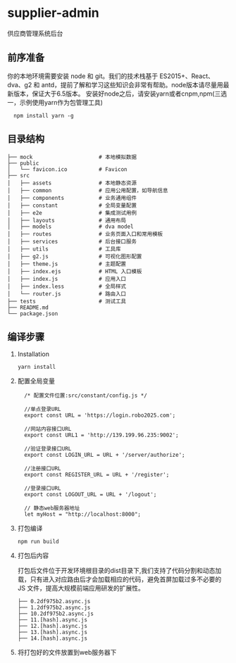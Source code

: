 # supplier-admin
供应商管理系统后台

## 前序准备

  你的本地环境需要安装 node 和 git。我们的技术栈基于 ES2015+、React、dva、g2 和 antd，提前了解和学习这些知识会非常有帮助。node版本请尽量用最新版本，保证大于6.5版本。
  安装好node之后，请安装yarn或者cnpm,npm(三选一，示例使用yarn作为包管理工具)
  ```
    npm install yarn -g
  ```

## 目录结构
  ```
  ├── mock                     # 本地模拟数据
  ├── public
  │   └── favicon.ico          # Favicon
  ├── src
  │   ├── assets               # 本地静态资源
  │   ├── common               # 应用公用配置，如导航信息
  │   ├── components           # 业务通用组件
  │   ├── constant             # 全局变量配置
  │   ├── e2e                  # 集成测试用例
  │   ├── layouts              # 通用布局
  │   ├── models               # dva model
  │   ├── routes               # 业务页面入口和常用模板
  │   ├── services             # 后台接口服务
  │   ├── utils                # 工具库
  │   ├── g2.js                # 可视化图形配置
  │   ├── theme.js             # 主题配置
  │   ├── index.ejs            # HTML 入口模板
  │   ├── index.js             # 应用入口
  │   ├── index.less           # 全局样式
  │   └── router.js            # 路由入口
  ├── tests                    # 测试工具
  ├── README.md
  └── package.json
  ```

## 编译步骤

1. Installation

    ``yarn install``

2. 配置全局变量

    ```
      /* 配置文件位置:src/constant/config.js */

      //单点登录URL
      export const URL = 'https://login.robo2025.com';

      //网站内容接口URL
      export const URL1 = 'http://139.199.96.235:9002';

      //验证登录接口URL
      export const LOGIN_URL = URL + '/server/authorize';

      //注册接口URL
      export const REGISTER_URL = URL + '/register';

      //登录接口URL
      export const LOGOUT_URL = URL + '/logout';

      // 静态web服务器地址
      let myHost = "http://localhost:8000";
    ```

3. 打包编译

    ``npm run build``

4. 打包后内容

    打包后文件位于开发环境根目录的dist目录下,我们支持了代码分割和动态加载，只有进入对应路由后才会加载相应的代码，避免首屏加载过多不必要的 JS 文件，提高大规模前端应用研发的扩展性。
    ```
    ├── 0.2df975b2.async.js
    ├── 1.2df975b2.async.js
    ├── 10.2df975b2.async.js
    ├── 11.[hash].async.js
    ├── 12.[hash].async.js
    ├── 13.[hash].async.js
    ├── 14.[hash].async.js
    ```

5. 将打包好的文件放置到web服务器下
